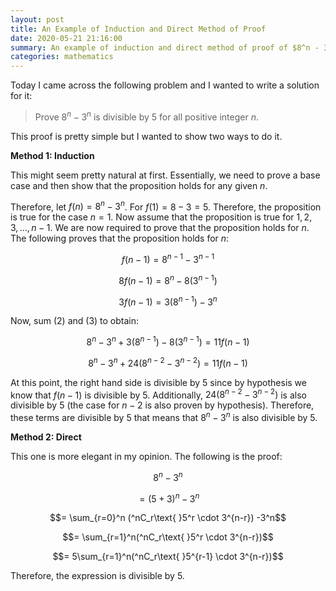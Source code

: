 ```yaml
---
layout: post
title: An Example of Induction and Direct Method of Proof
date: 2020-05-21 21:16:00
summary: An example of induction and direct method of proof of $8^n - 3^n \equiv 0 \pmod 5$
categories: mathematics
---
```




Today I came across the following problem and I wanted to write a solution for it:



> Prove $8^n - 3^n$ is divisible by 5 for all positive integer $n$.

This proof is pretty simple but I wanted to show two ways to do it.



**Method 1: Induction**

This might seem pretty natural at first. Essentially, we need to prove a base case and then show that the proposition holds for any given $n$.



Therefore, let $f(n) = 8^n - 3^n$. For $f(1) = 8 - 3 = 5$. Therefore, the proposition is true for the case $n = 1$. Now assume that the proposition is true for $1, 2, 3, ..., n-1$. We are now required to prove that the proposition holds for $n$. The following proves that the proposition holds for $n$:



$$f(n-1) = 8^{n-1} - 3^{n-1}$$

$$8f(n-1) = 8^n - 8(3^{n-1})$$

$$3f(n-1) = 3(8^{n-1}) - 3^n$$

Now, sum (2) and (3) to obtain:

$$8^n - 3^n + 3(8^{n-1}) - 8(3^{n-1}) = 11f(n-1)$$

$$8^n - 3^n + 24\biggl(8^{n-2} - 3^{n-2}\biggl) = 11f(n-1)$$

At this point, the right hand side is divisible by $5$ since by hypothesis we know that $f(n-1)$ is divisible by $5$. Additionally, $24\biggl(8^{n-2} - 3^{n-2}\biggl)$ is also divisible by $5$ (the case for $n-2$ is also proven by hypothesis). Therefore, these terms are divisible by $5$ that means that $8^n - 3^n$ is also divisible by $5$. 

**Method 2: Direct**

This one is more elegant in my opinion. The following is the proof:

$$8^n - 3^n$$

$$ = (5 + 3)^n - 3^n$$

$$= \sum_{r=0}^n (^nC_r\text{ }5^r \cdot 3^{n-r}) -3^n$$

$$= \sum_{r=1}^n(^nC_r\text{ }5^r \cdot 3^{n-r})$$

$$= 5\sum_{r=1}^n(^nC_r\text{ }5^{r-1} \cdot 3^{n-r})$$

Therefore, the expression is divisible by $5$.
